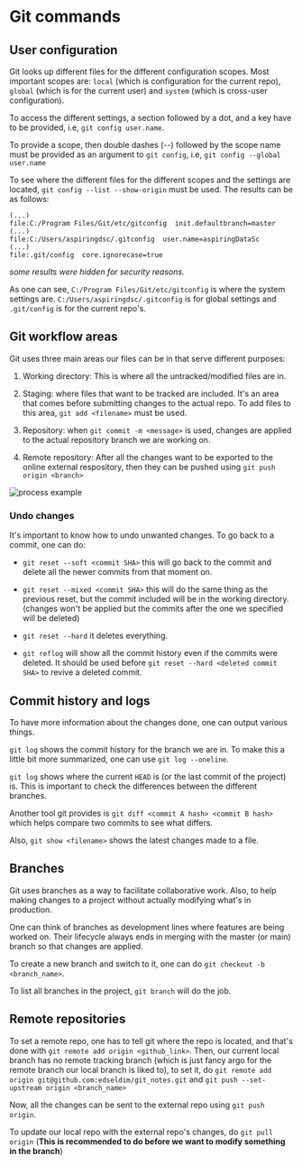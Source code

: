 # Git commands

## User configuration

Git looks up different files for the different configuration scopes. Most important scopes are: ``local`` (which is configuration for the current repo), ``global`` (which is for the current user) and ``system`` (which is cross-user configuration).

To access the different settings, a section followed by a dot, and a key have to be provided, i.e, ``git config user.name``.

To provide a scope, then double dashes (--) followed by the scope name must be provided as an argument to ``git config``, i.e, ``git config --global user.name``

To see where the different files for the different scopes and the settings are located, ``git config --list --show-origin`` must be used. The results can be as follows:

    (...)
    file:C:/Program Files/Git/etc/gitconfig  init.defaultbranch=master
    (...)
    file:C:/Users/aspiringdsc/.gitconfig  user.name=aspiringDataSc
    (...)
    file:.git/config  core.ignorecase=true

_some results were hidden for security reasons._

As one can see, ``C:/Program Files/Git/etc/gitconfig`` is where the system settings are. ``C:/Users/aspiringdsc/.gitconfig`` is for global settings and ``.git/config`` is for the current repo's.

## Git workflow areas

Git uses three main areas our files can be in that serve different purposes:

1. Working directory: This is where all the untracked/modified files are in.

2. Staging: where files that want to be tracked are included. It's an area that comes before submitting changes to the actual repo. To add files to this area, ``git add <filename>`` must be used.

3. Repository: when ``git commit -m <message>`` is used, changes are applied to the actual repository branch we are working on.

4. Remote repository: After all the changes want to be exported to the online external respository, then they can be pushed using ``git push origin <branch>``

<img src="https://snipcademy.com/img/articles/git-fundamentals/three-stages-01.svg" alt="process example">

### Undo changes

It's important to know how to undo unwanted changes. To go back to a commit, one can do:

* ``git reset --soft <commit SHA>`` this will go back to the commit and delete all the newer commits from that moment on.

* ``git reset --mixed <commit SHA>`` this will do the same thing as the previous reset, but the commit included will be in the working directory. (changes won't be applied but the commits after the one we specified will be deleted)

* ``git reset --hard`` it deletes everything.

* ``git reflog`` will show all the commit history even if the commits were deleted. It should be used before ``git reset --hard <deleted commit SHA>`` to revive a deleted commit.

## Commit history and logs

To have more information about the changes done, one can output various things.

``git log`` shows the commit history for the branch we are in. To make this a little bit more summarized, one can use ``git log --oneline``.

``git log`` shows where the current ``HEAD`` is (or the last commit of the project) is. This is important to check the differences between the different branches.

Another tool git provides is ``git diff <commit A hash> <commit B hash>`` which helps compare two commits to see what differs.

Also, ``git show <filename>`` shows the latest changes made to a file.

## Branches

Git uses branches as a way to facilitate collaborative work. Also, to help making changes to a project without actually modifying what's in production.

One can think of branches as development lines where features are being worked on. Their lifecycle always ends in merging with the master (or main) branch so that changes are applied.

To create a new branch and switch to it, one can do ``git checkout -b <branch_name>``.

To list all branches in the project, ``git branch`` will do the job.

## Remote repositories

To set a remote repo, one has to tell git where the repo is located, and that's done with ``git remote add origin <github_link>``. Then, our current local branch has no remote tracking branch (which is just fancy argo for the remote branch our local branch is liked to), to set it, do ``git remote add origin git@github.com:edseldim/git_notes.git`` and ``git push --set-upstream origin <branch_name>``


Now, all the changes can be sent to the external repo using ``git push origin``.

To update our local repo with the external repo's changes, do ``git pull origin`` (**This is recommended to do before we want to modify something in the branch**)





